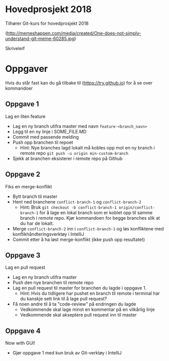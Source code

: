 # Hovedprosjekt 2018

Tilhører Git-kurs for hovedprosjekt 2018

(http://memeshappen.com/media/created/One-does-not-simply-understand-git-meme-60285.jpg)

Skriveleif

# Oppgaver
Hvis du står fast kan du gå tilbake til (https://try.github.io) for å se over
kommandoer

## Oppgave 1
Lag en liten feature

- Lag en ny branch utifra master med navn ```feature-<branch_navn>```
- Legg til en ny linje i SOME_FILE.MD
- Commit med passende melding
- Push opp branchen til repoet
    - Hint: Nye branches lagd lokalt må kobles opp mot en ny branch i remote repo
    ```git push -u origin min-custom-branch```
- Sjekk at branchen eksisterer i remote repo på Github

## Oppgave 2
Fiks en merge-konflikt

- Bytt branch til master
- Hent ned branchene ```conflict-branch-1``` og ```conflict-branch-2```
    - Hint: Bruk ```git checkout -b conflict-branch-1 origin/conflict-branch-1```
    for å lage en lokal branch som er koblet opp til samme branch i remote repo. Kjør
    kommandoen for begge branches slik at du har de lokalt.
- Merge ```conflict-branch-2``` inn i ```conflict-branch-1``` og løs konfliktene med
konflikhåndteringsverktøy i IntelliJ
- Commit etter å ha løst merge-konflikt (ikke push opp resultatet)

## Oppgave 3
Lag en pull request

- Lag en ny branch utifra master
- Push den nye branchen til remote repo
- Lag en pull request til master for branchen du lagde i oppgave 1.
    - Hint: Hvis du tidligere har pushet en branch til remote i terminal har du kanskje sett
    link til å lage pull request?
- Få noen andre til å ta "code-review" på endringen du lagde
    - Vedkommende skal lage minst en kommentar på en vilkårlig linje
    - Vedkommende skal akseptere pull request inn til master

## Oppgave 4
Now with GUI!

- Gjør oppgave 1 med kun bruk av Git-verktøy i IntelliJ
